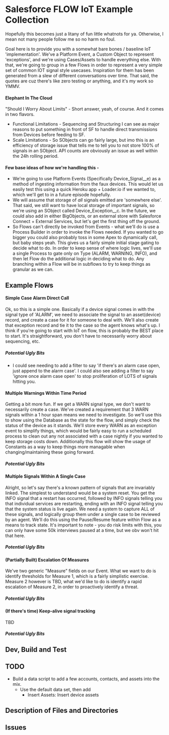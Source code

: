 # Salesforce FLOW IoT Example Collection
Hopefully this becomes just a litany of fun little whatnots for ya. Otherwise, I mean not many people follow me so no harm no foul. 

Goal here is to provide you with a somewhat bare bones / baseline IoT 'implementation'. We've a Platform Event, a Custom Object to represent 'exceptions', and we're using Cases/Assets to handle everything else. With that, we're going to group in a few Flows in order to represent a very simple set of common IOT signal style usecases. Inspiration for them has been generated from a slew of different conversations over time. That said, the quotes are cuz there's like zero testing or anything, and it's my work so YMMV.

#### Elephant In The Cloud
"Should I Worry About Limits" - Short answer, yeah, of course. And it comes in two flavors.
* Functional Limitations - Sequencing and Structuring I can see as major reasons to put something in front of SF to handle direct transmissions from Devices before feeding to SF. 
* Scale Limitations - So SObjects can go fairly large, but imo this is an efficiency of storage issue that tells me to tell you to not store 100% of signals in an SObject. API counts are obviously an issue as well within the 24h rolling period.

#### Few base ideas of how we're handling this - 
* We're going to use Platform Events (Specifically Device_Signal__e) as a method of ingesting information from the faux devices. This would let us easily test this using a quick Heroku app + Loader.io if we wanted to, which we'll get to in a future episode hopefully.
* We will assume that storage of *all* signals emitted are 'somewhere else'. That said, we still want to have local storage of important signals, so we're using an SObject called Device_Exception__c. In the future, we could also add in either BigObjects, or an external store with Salesforce Connect + External Services, but let's get the first thing off the ground.
* So Flows can't directly be invoked from Events - what we'll do is use a Process Builder in order to invoke the Flows needed. If you wanted to go bigger you could also probably toss in some Apex to dynamically call, but baby steps yeah. This gives us a fairly simple initial stage gating to decide what to do. In order to keep sense of where logic lives, we'll use a single Process to gate only on Type (ALARM, WARNING, INFO), and then let Flow do the additional logic in deciding what to do. Any branching within a Flow will be in subflows to try to keep things as granular as we can.

## Example Flows

#### Simple Case Alarm Direct Call
Ok, so this is a simple one. Basically if a device signal comes in with the signal type of 'ALARM', we need to associate the signal to an asset(device) record, and create a case for it for someone to deal with. We'll also create that exception record and tie it to the case so the agent knows what's up. I think if you're going to start with IoT on flow, this is probably the BEST place to start. It's straightforward, you don't have to necessarily worry about sequencing, etc. 
##### Potential Ugly Bits
* I could see needing to add a filter to say 'if there's an alarm case open, just append to the alarm case'. I could also see adding a filter to say 'ignore once alarm case open' to stop proliferation of LOTS of signals hitting you.

#### Multiple Warnings Within Time Period
Getting a bit more fun. If we get a WARN signal type, we don't want to necessarily create a case. We've created a requirement that 3 WARN signals within a 1 hour span means we need to investigate. So we'll use this to show using the Database as the state for the flow, and simply check the status of the device as it stands. We'll store every WARN as an exception event to simplify things, which would be fairly easy to run a scheduled process to clean out any not associated with a case nightly if you wanted to keep storage costs down. Additionally this flow will show the usage of Constants as a way to keep things more managable when changing/maintaining these going forward. 
##### Potential Ugly Bits

  
#### Multiple Signals Within A Single Case
Alright, so let's say there's a known pattern of signals that are invariably linked. The simplest to understand would be a system reset. You get the INFO signal that a restart has occurred, followed by INFO signals telling you that individual services are restarting, ending with an INFO signal telling you that the system status is live again. We need a system to capture ALL of these signals, and logically group them under a single case to be reviewed by an agent. We'll do this using the Pause/Resume feature within Flow as a means to track state. It's important to note - you do risk limits with this, you can only have some 50k interviews paused at a time, but we obv won't hit that here.
##### Potential Ugly Bits
#### (Partially Built) Escalation Of Measures 
We've two generic "Measure" fields on our Event. What we want to do is identify thresholds for Measure 1, which is a fairly simplistic exercise. Measure 2 however is TBD, what we'd like to do is identify a rapid escalation of Measure 2, in order to proactively identify a threat. 
##### Potential Ugly Bits
#### (If there's time) Keep-alive signal tracking
TBD
##### Potential Ugly Bits
## Dev, Build and Test

## TODO
* Build a data script to add a few accounts, contacts, and assets into the mix.
  * Use the default data set, then add
    * Insert Assets: Insert device assets


## Description of Files and Directories

## Issues
